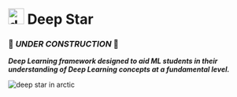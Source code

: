 <h1><img width=32 height=32 src="https://github.com/noahgsolomon/DeepStar/assets/111200060/1804bd3d-d6cb-473f-8bd8-7de8d942c9da" alt="deep star" />
 Deep Star </h1>
<h3>🚧 <b><i>UNDER CONSTRUCTION</i></b> 🚧</h3>

___Deep Learning framework designed to aid ML students in their understanding of Deep Learning concepts at a fundamental level.___

<img src="https://github.com/noahgsolomon/DeepStar/assets/111200060/3ddb5899-57f1-406a-9966-9b75275d36f6" alt="deep star in arctic" />
